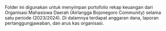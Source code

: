Folder ini digunakan untuk menyimpan portofolio rekap keuangan dari Organisasi Mahasiswa Daerah (Airlangga Bojonegoro Community) selama satu periode (2023/2024). 
Di dalamnya terdapat anggaran dana, laporan pertanggungjawaban, dan arus kas organisasi.
